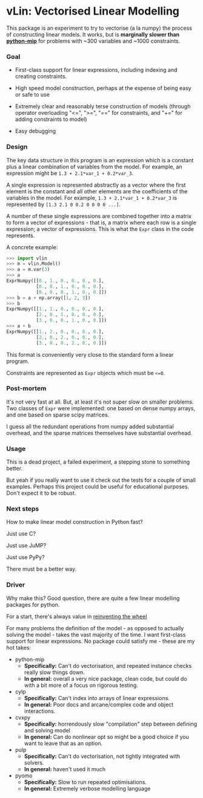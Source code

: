 # vLin: Vectorised Linear Modelling

This package is an experiment to try to vectorise (a la numpy) the process 
of constructing linear models. It works, but is **marginally slower than 
[python-mip](https://github.com/coin-or/python-mip)**
for problems with ~300 variables and ~1000 constraints.

### Goal

- First-class support for linear expressions, including indexing and creating
  constraints.
- High speed model construction,  perhaps at the expense of being easy or
  safe to use
 
- Extremely clear and reasonably terse construction of models
  (through operator overloading "<=", ">=", "==" for constraints, and "+=" for
  adding constraints to model)
- Easy debugging
  
### Design

The key data structure in this program is an expression which is
a constant plus a linear combination of variables from the model.
For example, an expression might be ``1.3 + 2.1*var_1 + 0.2*var_3``.

A single expression is represented abstractly as a vector where the first element
is the constant and all other elements are the coefficients of the variables
in the model. For example, ``1.3 + 2.1*var_1 + 0.2*var_3`` is represented by
``[1.3 2.1 0 0.2 0 0 0 0 ...]``.

A number of these single expressions are combined together into a matrix
to form a vector of expressions - that is, a matrix where each row is
a single expression; a vector of expressions. This is what 
the ``Expr`` class in the code represents.

A concrete example:

```python
>>> import vlin
>>> m = vlin.Model()
>>> a = m.var(3)
>>> a
ExprNumpy([[0., 1., 0., 0., 0., 0.],
           [0., 0., 1., 0., 0., 0.],
           [0., 0., 0., 1., 0., 0.]])
>>> b = a + np.array([1, 2, 3])
>>> b
ExprNumpy([[1., 1., 0., 0., 0., 0.],
           [2., 0., 1., 0., 0., 0.],
           [3., 0., 0., 1., 0., 0.]])
>>> a + b
ExprNumpy([[1., 2., 0., 0., 0., 0.],
           [2., 0., 2., 0., 0., 0.],
           [3., 0., 0., 2., 0., 0.]])
```

This format is conveniently very close to the standard form a linear program.

Constraints are represented as ``Expr`` objects which must be ``<=0``.
### Post-mortem

It's not very fast at all. But, at least it's not super slow on smaller problems.
Two classes of ``Expr`` were implemented: one based on dense numpy arrays,
and one based on sparse scipy matrices. 

I guess all the redundant operations from numpy added substantial overhead,
and the sparse matrices themselves have substantial overhead.

### Usage

This is a dead project, a failed experiment, a stepping stone to something better.

But yeah if you really want to use it check out the tests for a couple of small
examples.  Perhaps this project could be useful for educational purposes.
Don't expect it to be robust.

### Next steps

How to make linear model construction in Python fast?

Just use C?

Just use JuMP?

Just use PyPy?

There must be a better way.

### Driver

Why make this? Good question, there are quite a few linear modelling
packages for python. 

For a start, there's always value in 
[reinventing the wheel](https://sanpv.com/2019/11/02/the-hidden-value-of-reinventing-the-wheel/)

For many problems the definition of the model - as opposed
to actually solving the model - takes the vast majority of the time.
I want first-class support for linear expressions.
No package could satisfy me - these are my hot takes:

- python-mip
  - **Specifically:** Can't do vectorisation, and repeated instance checks 
  really slow things down. 
  - **In general:** overall a very nice package, clean code, but could
    do with a bit more of a focus on rigorous testing.
- cylp
  - **Specifically:** Can't index into arrays of linear expressions. 
  - **In general:** Poor docs and arcane/complex code and object interactions.
- cvxpy
  - **Specifically:** horrendously slow "compilation" step between 
  defining and solving model
  - **In general:** Can do nonlinear opt so might be a good choice if you
    want to leave that as an option.
- pulp
  - **Specifically:** Can't do vectorisation, not tightly integrated with
    solvers.
  - **In general:** haven't used it much
- pyomo
  - **Specifically:** Slow to run repeated optimisations.
  - **In general:** Extremely verbose modelling language